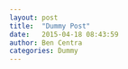 ```yaml
---
layout: post
title:  "Dummy Post"
date:   2015-04-18 08:43:59
author: Ben Centra
categories: Dummy
---
```




